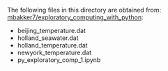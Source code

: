 The following files in this directory are obtained from:
[mbakker7/exploratory_computing_with_python](https://github.com/mbakker7/exploratory_computing_with_python):
- beijing_temperature.dat
- holland_seawater.dat
- holland_temperature.dat
- newyork_temperature.dat
- py_exploratory_comp_1.ipynb
